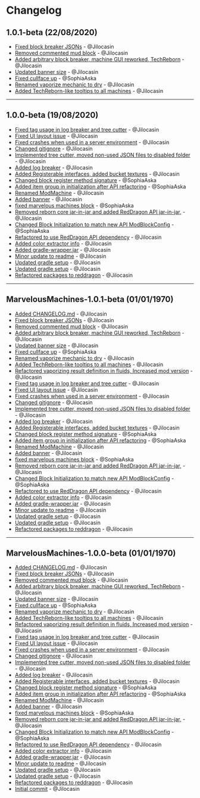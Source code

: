 # Changelog

## 1.0.1-beta (22/08/2020)
- [Fixed block breaker JSONs](https://github.com/TeamRedDragon/RedDragon-Marvelous-Machines/commit/3d392395966d47fe343d502bead95c4b12fec9f0) - @Jilocasin
- [Removed commented mud block](https://github.com/TeamRedDragon/RedDragon-Marvelous-Machines/commit/3d2768c48ba20b88cceec1ce536b91f82ad48e1b) - @Jilocasin
- [Added arbitrary block breaker, machine GUI reworked, TechReborn](https://github.com/TeamRedDragon/RedDragon-Marvelous-Machines/commit/450f7cb5cf67bca5b1b94440525eafcc4a82cb8f) - @Jilocasin
- [Updated banner size](https://github.com/TeamRedDragon/RedDragon-Marvelous-Machines/commit/23ea7467d17c14ce1b43eefc23f2d768fc204d26) - @Jilocasin
- [Fixed cullface up](https://github.com/TeamRedDragon/RedDragon-Marvelous-Machines/commit/8e67926fea9795dffc9e12264413a82e9250f86d) - @SophiaAska
- [Renamed vaporize mechanic to dry](https://github.com/TeamRedDragon/RedDragon-Marvelous-Machines/commit/17cd29f1a8a03282b323f8dbd608efb8f5950522) - @Jilocasin
- [Added TechReborn-like tooltips to all machines](https://github.com/TeamRedDragon/RedDragon-Marvelous-Machines/commit/9da8468832ce7d7c72555484d86839fcebd764e6) - @Jilocasin

---

## 1.0.0-beta (19/08/2020)
- [Fixed tag usage in log breaker and tree cutter](https://github.com/TeamRedDragon/RedDragon-Marvelous-Machines/commit/d0c9d0ac5b5d9ed9d98fd7fd6568f8bfa438943f) - @Jilocasin
- [Fixed UI layout issue](https://github.com/TeamRedDragon/RedDragon-Marvelous-Machines/commit/e059570df3023b46479805f2a13b4267534aa45b) - @Jilocasin
- [Fixed crashes when used in a server environment](https://github.com/TeamRedDragon/RedDragon-Marvelous-Machines/commit/a2d9cc7aef0d1075ad79cecc59dd7a27fae062d5) - @Jilocasin
- [Changed gitignore](https://github.com/TeamRedDragon/RedDragon-Marvelous-Machines/commit/2fd37090f59b0aa6e64107f37ba98a6c54ee1f58) - @Jilocasin
- [Implemented tree cutter, moved non-used JSON files to disabled folder](https://github.com/TeamRedDragon/RedDragon-Marvelous-Machines/commit/02c446d4a9929494cd7755eb391c22987ae6ba52) - @Jilocasin
- [Added log breaker](https://github.com/TeamRedDragon/RedDragon-Marvelous-Machines/commit/2b0b6c8e04f00399aa790dce0087997a59b2c2e1) - @Jilocasin
- [Added Registerable interfaces, added bucket textures](https://github.com/TeamRedDragon/RedDragon-Marvelous-Machines/commit/4a89124e169a1526ddc88b041fc32c5a9f640e82) - @Jilocasin
- [Changed block register method signature](https://github.com/TeamRedDragon/RedDragon-Marvelous-Machines/commit/e04f651fc52db7fb9c7accbfd8f5fd52e5e681f2) - @SophiaAska
- [Added item group in initialization after API refactoring](https://github.com/TeamRedDragon/RedDragon-Marvelous-Machines/commit/d0e659bc36faca44fa6768991f3724506cf08121) - @SophiaAska
- [Renamed ModMachine](https://github.com/TeamRedDragon/RedDragon-Marvelous-Machines/commit/35b8fb124fc375ff0b392e46ab2df9e6b94044e3) - @Jilocasin
- [Added banner](https://github.com/TeamRedDragon/RedDragon-Marvelous-Machines/commit/7ab4719ce573aeb16326e6cad630cbd073125e67) - @Jilocasin
- [fixed marvelous machines block](https://github.com/TeamRedDragon/RedDragon-Marvelous-Machines/commit/3fa8d2f6a026accfb7815fc3accf8f9d29d5bb5f) - @SophiaAska
- [Removed reborn core jar-in-jar and added RedDragon API jar-in-jar,](https://github.com/TeamRedDragon/RedDragon-Marvelous-Machines/commit/5f46bcf0e008a18a5482c64a932ec605ac108df0) - @Jilocasin
- [Changed Block Initialization to match new API ModBlockConfig](https://github.com/TeamRedDragon/RedDragon-Marvelous-Machines/commit/a7aadba02e1637b45ec324aef09a7410291995b4) - @SophiaAska
- [Refactored to use RedDragon API dependency](https://github.com/TeamRedDragon/RedDragon-Marvelous-Machines/commit/8d424b5448f01df288e8970db7803ceb135ac0f5) - @Jilocasin
- [Added color extractor info](https://github.com/TeamRedDragon/RedDragon-Marvelous-Machines/commit/3436929fb242b512d518462db18cb630b561e307) - @Jilocasin
- [Added gradle-wrapper.jar](https://github.com/TeamRedDragon/RedDragon-Marvelous-Machines/commit/19a59830e739b526e68d7e4da9ca366addf99277) - @Jilocasin
- [Minor update to readme](https://github.com/TeamRedDragon/RedDragon-Marvelous-Machines/commit/5211fc40ff89eab6c6646c7e8ba25244aede69e4) - @Jilocasin
- [Updated gradle setup](https://github.com/TeamRedDragon/RedDragon-Marvelous-Machines/commit/df884440c36b99f8040938a4cc20ffa7ec544f62) - @Jilocasin
- [Updated gradle setup](https://github.com/TeamRedDragon/RedDragon-Marvelous-Machines/commit/f206494857c6c1c4573cf92492460cdb176a7d6a) - @Jilocasin
- [Refactored packages to reddragon](https://github.com/TeamRedDragon/RedDragon-Marvelous-Machines/commit/88279573056a2a13215c9653a138e0e46e26c2c8) - @Jilocasin

---

## MarvelousMachines-1.0.1-beta (01/01/1970)
- [Added CHANGELOG.md](https://github.com/TeamRedDragon/RedDragon-Marvelous-Machines/commit/b6d3aef36022c8a59c5a7d8c3ca3802907fbb5db) - @Jilocasin
- [Fixed block breaker JSONs](https://github.com/TeamRedDragon/RedDragon-Marvelous-Machines/commit/3d392395966d47fe343d502bead95c4b12fec9f0) - @Jilocasin
- [Removed commented mud block](https://github.com/TeamRedDragon/RedDragon-Marvelous-Machines/commit/3d2768c48ba20b88cceec1ce536b91f82ad48e1b) - @Jilocasin
- [Added arbitrary block breaker, machine GUI reworked, TechReborn](https://github.com/TeamRedDragon/RedDragon-Marvelous-Machines/commit/450f7cb5cf67bca5b1b94440525eafcc4a82cb8f) - @Jilocasin
- [Updated banner size](https://github.com/TeamRedDragon/RedDragon-Marvelous-Machines/commit/23ea7467d17c14ce1b43eefc23f2d768fc204d26) - @Jilocasin
- [Fixed cullface up](https://github.com/TeamRedDragon/RedDragon-Marvelous-Machines/commit/8e67926fea9795dffc9e12264413a82e9250f86d) - @SophiaAska
- [Renamed vaporize mechanic to dry](https://github.com/TeamRedDragon/RedDragon-Marvelous-Machines/commit/17cd29f1a8a03282b323f8dbd608efb8f5950522) - @Jilocasin
- [Added TechReborn-like tooltips to all machines](https://github.com/TeamRedDragon/RedDragon-Marvelous-Machines/commit/9da8468832ce7d7c72555484d86839fcebd764e6) - @Jilocasin
- [Refactored vaporizing result definition in fluids, Increased mod version](https://github.com/TeamRedDragon/RedDragon-Marvelous-Machines/commit/96bdda51eaea3b98153e05d1f8a812337927138f) - @Jilocasin
- [Fixed tag usage in log breaker and tree cutter](https://github.com/TeamRedDragon/RedDragon-Marvelous-Machines/commit/d0c9d0ac5b5d9ed9d98fd7fd6568f8bfa438943f) - @Jilocasin
- [Fixed UI layout issue](https://github.com/TeamRedDragon/RedDragon-Marvelous-Machines/commit/e059570df3023b46479805f2a13b4267534aa45b) - @Jilocasin
- [Fixed crashes when used in a server environment](https://github.com/TeamRedDragon/RedDragon-Marvelous-Machines/commit/a2d9cc7aef0d1075ad79cecc59dd7a27fae062d5) - @Jilocasin
- [Changed gitignore](https://github.com/TeamRedDragon/RedDragon-Marvelous-Machines/commit/2fd37090f59b0aa6e64107f37ba98a6c54ee1f58) - @Jilocasin
- [Implemented tree cutter, moved non-used JSON files to disabled folder](https://github.com/TeamRedDragon/RedDragon-Marvelous-Machines/commit/02c446d4a9929494cd7755eb391c22987ae6ba52) - @Jilocasin
- [Added log breaker](https://github.com/TeamRedDragon/RedDragon-Marvelous-Machines/commit/2b0b6c8e04f00399aa790dce0087997a59b2c2e1) - @Jilocasin
- [Added Registerable interfaces, added bucket textures](https://github.com/TeamRedDragon/RedDragon-Marvelous-Machines/commit/4a89124e169a1526ddc88b041fc32c5a9f640e82) - @Jilocasin
- [Changed block register method signature](https://github.com/TeamRedDragon/RedDragon-Marvelous-Machines/commit/e04f651fc52db7fb9c7accbfd8f5fd52e5e681f2) - @SophiaAska
- [Added item group in initialization after API refactoring](https://github.com/TeamRedDragon/RedDragon-Marvelous-Machines/commit/d0e659bc36faca44fa6768991f3724506cf08121) - @SophiaAska
- [Renamed ModMachine](https://github.com/TeamRedDragon/RedDragon-Marvelous-Machines/commit/35b8fb124fc375ff0b392e46ab2df9e6b94044e3) - @Jilocasin
- [Added banner](https://github.com/TeamRedDragon/RedDragon-Marvelous-Machines/commit/7ab4719ce573aeb16326e6cad630cbd073125e67) - @Jilocasin
- [fixed marvelous machines block](https://github.com/TeamRedDragon/RedDragon-Marvelous-Machines/commit/3fa8d2f6a026accfb7815fc3accf8f9d29d5bb5f) - @SophiaAska
- [Removed reborn core jar-in-jar and added RedDragon API jar-in-jar,](https://github.com/TeamRedDragon/RedDragon-Marvelous-Machines/commit/5f46bcf0e008a18a5482c64a932ec605ac108df0) - @Jilocasin
- [Changed Block Initialization to match new API ModBlockConfig](https://github.com/TeamRedDragon/RedDragon-Marvelous-Machines/commit/a7aadba02e1637b45ec324aef09a7410291995b4) - @SophiaAska
- [Refactored to use RedDragon API dependency](https://github.com/TeamRedDragon/RedDragon-Marvelous-Machines/commit/8d424b5448f01df288e8970db7803ceb135ac0f5) - @Jilocasin
- [Added color extractor info](https://github.com/TeamRedDragon/RedDragon-Marvelous-Machines/commit/3436929fb242b512d518462db18cb630b561e307) - @Jilocasin
- [Added gradle-wrapper.jar](https://github.com/TeamRedDragon/RedDragon-Marvelous-Machines/commit/19a59830e739b526e68d7e4da9ca366addf99277) - @Jilocasin
- [Minor update to readme](https://github.com/TeamRedDragon/RedDragon-Marvelous-Machines/commit/5211fc40ff89eab6c6646c7e8ba25244aede69e4) - @Jilocasin
- [Updated gradle setup](https://github.com/TeamRedDragon/RedDragon-Marvelous-Machines/commit/df884440c36b99f8040938a4cc20ffa7ec544f62) - @Jilocasin
- [Updated gradle setup](https://github.com/TeamRedDragon/RedDragon-Marvelous-Machines/commit/f206494857c6c1c4573cf92492460cdb176a7d6a) - @Jilocasin
- [Refactored packages to reddragon](https://github.com/TeamRedDragon/RedDragon-Marvelous-Machines/commit/88279573056a2a13215c9653a138e0e46e26c2c8) - @Jilocasin

---

## MarvelousMachines-1.0.0-beta (01/01/1970)
- [Added CHANGELOG.md](https://github.com/TeamRedDragon/RedDragon-Marvelous-Machines/commit/b6d3aef36022c8a59c5a7d8c3ca3802907fbb5db) - @Jilocasin
- [Fixed block breaker JSONs](https://github.com/TeamRedDragon/RedDragon-Marvelous-Machines/commit/3d392395966d47fe343d502bead95c4b12fec9f0) - @Jilocasin
- [Removed commented mud block](https://github.com/TeamRedDragon/RedDragon-Marvelous-Machines/commit/3d2768c48ba20b88cceec1ce536b91f82ad48e1b) - @Jilocasin
- [Added arbitrary block breaker, machine GUI reworked, TechReborn](https://github.com/TeamRedDragon/RedDragon-Marvelous-Machines/commit/450f7cb5cf67bca5b1b94440525eafcc4a82cb8f) - @Jilocasin
- [Updated banner size](https://github.com/TeamRedDragon/RedDragon-Marvelous-Machines/commit/23ea7467d17c14ce1b43eefc23f2d768fc204d26) - @Jilocasin
- [Fixed cullface up](https://github.com/TeamRedDragon/RedDragon-Marvelous-Machines/commit/8e67926fea9795dffc9e12264413a82e9250f86d) - @SophiaAska
- [Renamed vaporize mechanic to dry](https://github.com/TeamRedDragon/RedDragon-Marvelous-Machines/commit/17cd29f1a8a03282b323f8dbd608efb8f5950522) - @Jilocasin
- [Added TechReborn-like tooltips to all machines](https://github.com/TeamRedDragon/RedDragon-Marvelous-Machines/commit/9da8468832ce7d7c72555484d86839fcebd764e6) - @Jilocasin
- [Refactored vaporizing result definition in fluids, Increased mod version](https://github.com/TeamRedDragon/RedDragon-Marvelous-Machines/commit/96bdda51eaea3b98153e05d1f8a812337927138f) - @Jilocasin
- [Fixed tag usage in log breaker and tree cutter](https://github.com/TeamRedDragon/RedDragon-Marvelous-Machines/commit/d0c9d0ac5b5d9ed9d98fd7fd6568f8bfa438943f) - @Jilocasin
- [Fixed UI layout issue](https://github.com/TeamRedDragon/RedDragon-Marvelous-Machines/commit/e059570df3023b46479805f2a13b4267534aa45b) - @Jilocasin
- [Fixed crashes when used in a server environment](https://github.com/TeamRedDragon/RedDragon-Marvelous-Machines/commit/a2d9cc7aef0d1075ad79cecc59dd7a27fae062d5) - @Jilocasin
- [Changed gitignore](https://github.com/TeamRedDragon/RedDragon-Marvelous-Machines/commit/2fd37090f59b0aa6e64107f37ba98a6c54ee1f58) - @Jilocasin
- [Implemented tree cutter, moved non-used JSON files to disabled folder](https://github.com/TeamRedDragon/RedDragon-Marvelous-Machines/commit/02c446d4a9929494cd7755eb391c22987ae6ba52) - @Jilocasin
- [Added log breaker](https://github.com/TeamRedDragon/RedDragon-Marvelous-Machines/commit/2b0b6c8e04f00399aa790dce0087997a59b2c2e1) - @Jilocasin
- [Added Registerable interfaces, added bucket textures](https://github.com/TeamRedDragon/RedDragon-Marvelous-Machines/commit/4a89124e169a1526ddc88b041fc32c5a9f640e82) - @Jilocasin
- [Changed block register method signature](https://github.com/TeamRedDragon/RedDragon-Marvelous-Machines/commit/e04f651fc52db7fb9c7accbfd8f5fd52e5e681f2) - @SophiaAska
- [Added item group in initialization after API refactoring](https://github.com/TeamRedDragon/RedDragon-Marvelous-Machines/commit/d0e659bc36faca44fa6768991f3724506cf08121) - @SophiaAska
- [Renamed ModMachine](https://github.com/TeamRedDragon/RedDragon-Marvelous-Machines/commit/35b8fb124fc375ff0b392e46ab2df9e6b94044e3) - @Jilocasin
- [Added banner](https://github.com/TeamRedDragon/RedDragon-Marvelous-Machines/commit/7ab4719ce573aeb16326e6cad630cbd073125e67) - @Jilocasin
- [fixed marvelous machines block](https://github.com/TeamRedDragon/RedDragon-Marvelous-Machines/commit/3fa8d2f6a026accfb7815fc3accf8f9d29d5bb5f) - @SophiaAska
- [Removed reborn core jar-in-jar and added RedDragon API jar-in-jar,](https://github.com/TeamRedDragon/RedDragon-Marvelous-Machines/commit/5f46bcf0e008a18a5482c64a932ec605ac108df0) - @Jilocasin
- [Changed Block Initialization to match new API ModBlockConfig](https://github.com/TeamRedDragon/RedDragon-Marvelous-Machines/commit/a7aadba02e1637b45ec324aef09a7410291995b4) - @SophiaAska
- [Refactored to use RedDragon API dependency](https://github.com/TeamRedDragon/RedDragon-Marvelous-Machines/commit/8d424b5448f01df288e8970db7803ceb135ac0f5) - @Jilocasin
- [Added color extractor info](https://github.com/TeamRedDragon/RedDragon-Marvelous-Machines/commit/3436929fb242b512d518462db18cb630b561e307) - @Jilocasin
- [Added gradle-wrapper.jar](https://github.com/TeamRedDragon/RedDragon-Marvelous-Machines/commit/19a59830e739b526e68d7e4da9ca366addf99277) - @Jilocasin
- [Minor update to readme](https://github.com/TeamRedDragon/RedDragon-Marvelous-Machines/commit/5211fc40ff89eab6c6646c7e8ba25244aede69e4) - @Jilocasin
- [Updated gradle setup](https://github.com/TeamRedDragon/RedDragon-Marvelous-Machines/commit/df884440c36b99f8040938a4cc20ffa7ec544f62) - @Jilocasin
- [Updated gradle setup](https://github.com/TeamRedDragon/RedDragon-Marvelous-Machines/commit/f206494857c6c1c4573cf92492460cdb176a7d6a) - @Jilocasin
- [Refactored packages to reddragon](https://github.com/TeamRedDragon/RedDragon-Marvelous-Machines/commit/88279573056a2a13215c9653a138e0e46e26c2c8) - @Jilocasin
- [Initial commit](https://github.com/TeamRedDragon/RedDragon-Marvelous-Machines/commit/dc92121250758f56d552e17379eba7d822b89c64) - @Jilocasin
